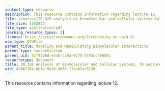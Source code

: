 ```yaml
---
content_type: resource
description: This resource contains information regarding lecture 12.
file: /courses/20-320-analysis-of-biomolecular-and-cellular-systems-fall-2012/49067f04bbfe58fb963017aa02ac6739_MIT20_320F12_Lecture12.pdf
file_size: 1502832
file_type: application/pdf
learning_resource_types: []
license: https://creativecommons.org/licenses/by-nc-sa/4.0/
ocw_type: OCWFile
parent_title: Modeling and Manipulating Biomolecular Interactions
parent_type: CourseSection
parent_uid: 52f93d5d-eeab-ca0a-0c75-5793cc45656c
resourcetype: Document
title: 20.320 Analysis of Biomolecular and Cellular Systems, TA Lecture Note 12
uid: 49067f04-bbfe-58fb-9630-17aa02ac6739
---
```

This resource contains information regarding lecture 12.